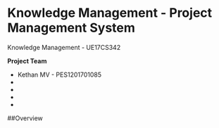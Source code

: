 # Knowledge Management - Project Management System

Knowledge Management - UE17CS342

**Project Team**
  
  * Kethan MV - PES1201701085
  * 
  *
  *
  *

##Overview

